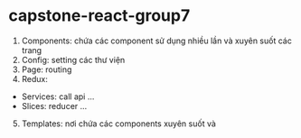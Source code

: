 # capstone-react-group7

1. Components: chứa các component sử dụng nhiều lần và xuyên suốt các trang
2. Config: setting các thư viện
3. Page: routing
4. Redux:

- Services: call api ...
- Slices: reducer ...

5. Templates: nơi chứa các components xuyên suốt và <Outlet/>
